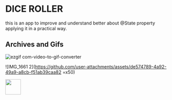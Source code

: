 # DICE ROLLER

this is an app to improve
and understand better about @State property
applying it in a practical way.

## Archives and Gifs

![ezgif com-video-to-gif-converter](https://github.com/user-attachments/assets/5675a0d9-cde7-44b2-b0e5-917a2f9e863a)

![IMG_1661 2](https://github.com/user-attachments/assets/de574789-4a92-49a9-a8cb-f51ab39caa82 =x50)

<img src="https://github.com/user-attachments/assets/de574789-4a92-49a9-a8cb-f51ab39caa82" width="48">
